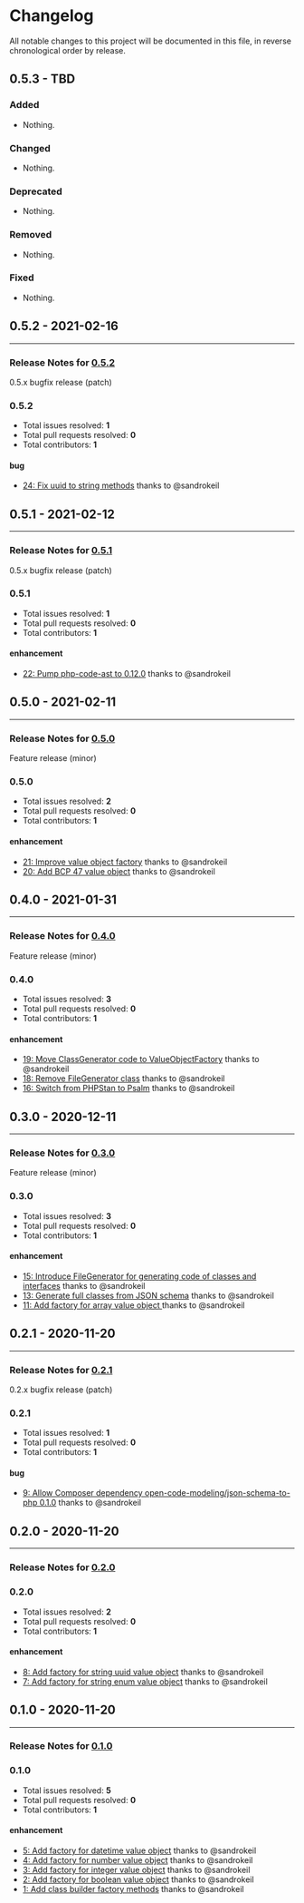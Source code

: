 # Changelog

All notable changes to this project will be documented in this file, in reverse chronological order by release.

## 0.5.3 - TBD

### Added

- Nothing.

### Changed

- Nothing.

### Deprecated

- Nothing.

### Removed

- Nothing.

### Fixed

- Nothing.

## 0.5.2 - 2021-02-16


-----

### Release Notes for [0.5.2](https://github.com/open-code-modeling/json-schema-to-php-ast/milestone/13)

0.5.x bugfix release (patch)

### 0.5.2

- Total issues resolved: **1**
- Total pull requests resolved: **0**
- Total contributors: **1**

#### bug

 - [24: Fix uuid to string methods](https://github.com/open-code-modeling/json-schema-to-php-ast/issues/24) thanks to @sandrokeil

## 0.5.1 - 2021-02-12


-----

### Release Notes for [0.5.1](https://github.com/open-code-modeling/json-schema-to-php-ast/milestone/11)

0.5.x bugfix release (patch)

### 0.5.1

- Total issues resolved: **1**
- Total pull requests resolved: **0**
- Total contributors: **1**

#### enhancement

 - [22: Pump php-code-ast to 0.12.0](https://github.com/open-code-modeling/json-schema-to-php-ast/issues/22) thanks to @sandrokeil

## 0.5.0 - 2021-02-11


-----

### Release Notes for [0.5.0](https://github.com/open-code-modeling/json-schema-to-php-ast/milestone/10)

Feature release (minor)

### 0.5.0

- Total issues resolved: **2**
- Total pull requests resolved: **0**
- Total contributors: **1**

#### enhancement

 - [21: Improve value object factory](https://github.com/open-code-modeling/json-schema-to-php-ast/issues/21) thanks to @sandrokeil
 - [20: Add BCP 47 value object](https://github.com/open-code-modeling/json-schema-to-php-ast/issues/20) thanks to @sandrokeil

## 0.4.0 - 2021-01-31


-----

### Release Notes for [0.4.0](https://github.com/open-code-modeling/json-schema-to-php-ast/milestone/8)

Feature release (minor)

### 0.4.0

- Total issues resolved: **3**
- Total pull requests resolved: **0**
- Total contributors: **1**

#### enhancement

 - [19: Move ClassGenerator code to ValueObjectFactory](https://github.com/open-code-modeling/json-schema-to-php-ast/issues/19) thanks to @sandrokeil
 - [18: Remove FileGenerator class](https://github.com/open-code-modeling/json-schema-to-php-ast/issues/18) thanks to @sandrokeil
 - [16: Switch from PHPStan to Psalm](https://github.com/open-code-modeling/json-schema-to-php-ast/issues/16) thanks to @sandrokeil

## 0.3.0 - 2020-12-11


-----

### Release Notes for [0.3.0](https://github.com/open-code-modeling/json-schema-to-php-ast/milestone/4)

Feature release (minor)

### 0.3.0

- Total issues resolved: **3**
- Total pull requests resolved: **0**
- Total contributors: **1**

#### enhancement

 - [15: Introduce FileGenerator for generating code of classes and interfaces](https://github.com/open-code-modeling/json-schema-to-php-ast/issues/15) thanks to @sandrokeil
 - [13: Generate full classes from JSON schema](https://github.com/open-code-modeling/json-schema-to-php-ast/issues/13) thanks to @sandrokeil
 - [11: Add factory for array value object ](https://github.com/open-code-modeling/json-schema-to-php-ast/issues/11) thanks to @sandrokeil

## 0.2.1 - 2020-11-20


-----

### Release Notes for [0.2.1](https://github.com/open-code-modeling/json-schema-to-php-ast/milestone/3)

0.2.x bugfix release (patch)

### 0.2.1

- Total issues resolved: **1**
- Total pull requests resolved: **0**
- Total contributors: **1**

#### bug

 - [9: Allow Composer dependency open-code-modeling/json-schema-to-php 0.1.0](https://github.com/open-code-modeling/json-schema-to-php-ast/issues/9) thanks to @sandrokeil

## 0.2.0 - 2020-11-20


-----

### Release Notes for [0.2.0](https://github.com/open-code-modeling/json-schema-to-php-ast/milestone/2)



### 0.2.0

- Total issues resolved: **2**
- Total pull requests resolved: **0**
- Total contributors: **1**

#### enhancement

 - [8: Add factory for string uuid value object](https://github.com/open-code-modeling/json-schema-to-php-ast/issues/8) thanks to @sandrokeil
 - [7: Add factory for string enum value object](https://github.com/open-code-modeling/json-schema-to-php-ast/issues/7) thanks to @sandrokeil

## 0.1.0 - 2020-11-20


-----

### Release Notes for [0.1.0](https://github.com/open-code-modeling/json-schema-to-php-ast/milestone/1)



### 0.1.0

- Total issues resolved: **5**
- Total pull requests resolved: **0**
- Total contributors: **1**

#### enhancement

 - [5: Add factory for datetime value object](https://github.com/open-code-modeling/json-schema-to-php-ast/issues/5) thanks to @sandrokeil
 - [4: Add factory for number value object](https://github.com/open-code-modeling/json-schema-to-php-ast/issues/4) thanks to @sandrokeil
 - [3: Add factory for integer value object](https://github.com/open-code-modeling/json-schema-to-php-ast/issues/3) thanks to @sandrokeil
 - [2: Add factory for boolean value object](https://github.com/open-code-modeling/json-schema-to-php-ast/issues/2) thanks to @sandrokeil
 - [1: Add class builder factory methods](https://github.com/open-code-modeling/json-schema-to-php-ast/issues/1) thanks to @sandrokeil

